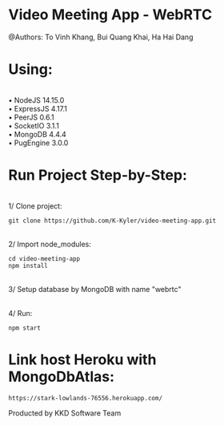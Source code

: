 # Video Meeting App - WebRTC
@Authors:
To Vinh Khang, Bui Quang Khai, Ha Hai Dang

# Using:
<br />• NodeJS 14.15.0
<br />• ExpressJS 4.17.1
<br />• PeerJS 0.6.1
<br />• SocketIO 3.1.1
<br />• MongoDB 4.4.4
<br />• PugEngine 3.0.0

# Run Project Step-by-Step:
<br />1/ Clone project: 
```
git clone https://github.com/K-Kyler/video-meeting-app.git
```
<br />2/ Import node_modules:
```
cd video-meeting-app
npm install
```
<br />3/ Setup database by MongoDB with name "webrtc"

<br />4/ Run:
```
npm start
```

# Link host Heroku with MongoDbAtlas:
```
https://stark-lowlands-76556.herokuapp.com/
```

Producted by KKD Software Team
